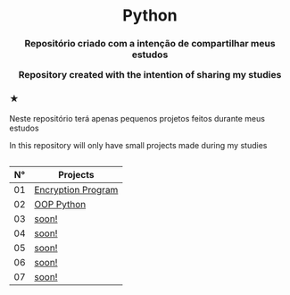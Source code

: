 <h1 align="center">
 Python
</h1>

<h3 align="center"> 
  <p>
   Repositório criado com a intenção de compartilhar meus estudos
  </p>
  <p>
   Repository created with the intention of sharing my studies
  </p> 
</h3>

<h3>★</h3>
<p>
  Neste repositório terá apenas pequenos projetos feitos durante meus estudos
</p>
<p>
  In this repository will only have small projects made during my studies
</p>


##

| N° | Projects |
| ------- | -------- |
| 01 | <a href="https://github.com/nyxtais/Python/tree/bfffb6dec43827d77e052c1c66d8f47bdd121ac7/pystudy/encryption">Encryption Program</a> |
| 02 | <a href="https://github.com/nyxtais/Python/tree/8aec3fb0756fa3737e76be622aa49e1601dd0db0/pystudy/encryption/a-oo-py">OOP Python</a> |
| 03 | <a href="">soon!</a> |
| 04 | <a href="">soon!</a> |
| 05 | <a href="">soon!</a> |
| 06 | <a href="">soon!</a> |
| 07 | <a href="">soon!</a> |
